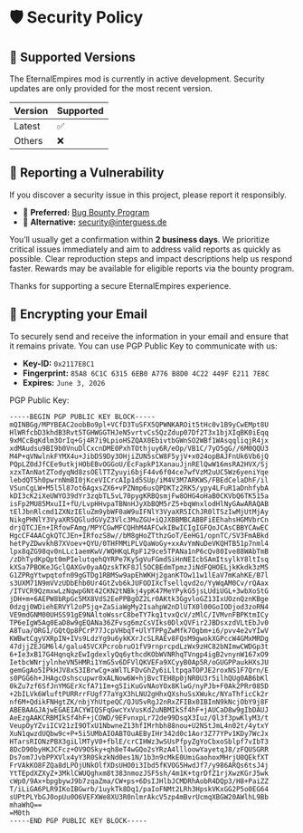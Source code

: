 # 🛡️ Security Policy

## 🔧 Supported Versions

The EternalEmpires mod is currently in active development. Security updates are only provided for the most recent version.

| Version  | Supported          |
| -------- | ------------------ |
| Latest   | :white_check_mark: |
| Others   | :x:                |

## 📣 Reporting a Vulnerability

If you discover a security issue in this project, please report it responsibly.

* 🔐 **Preferred:** [Bug Bounty Program](https://eternalempires.link/20a68a)
* 📧 **Alternative:** [security@interguess.de](mailto:security@interguess.de)

You’ll usually get a confirmation within **2 business days**. We prioritize critical issues immediately and aim to address valid reports as quickly as possible.
Clear reproduction steps and impact descriptions help us respond faster.
Rewards may be available for eligible reports via the bounty program.

Thanks for supporting a secure EternalEmpires experience.

## 🔏 Encrypting your Email

To securely send and receive the information in your email and ensure that it remains private.
You can use PGP Public Key to communicate with us:

* **Key-ID:** `0x2117E8C1`
* **Fingerprint:** `85A8 6C1C 6315 6EB0 A776 B8D0 4C22 449F E211 7E8C`
* **Expires:** `June 3, 2026`

PGP Public Key:
```pgp
-----BEGIN PGP PUBLIC KEY BLOCK-----
mQINBGg/MPYBEAC2oobBo9pl+VCfD3TuSFX5QPWNKAROit5tHc0v1B9yCwEMpt8U
HlWRfcbD3khdB3Rvt5TGHWGGTHJeN5vrtvCs5QzZdup07Df2T3x1bjXIqBK0iEqq
9xMCcBqKdlm3OrIq+Gj4R7i9LpioHSZQAX0EbivtbGWnSO2WBf1WAsqqliqjR4jx
xdMAudsu9BI9b0VnuDlCxcnDME0PxhTOthjuy6R/eOp/VB1C/7yO5gG//6M0QQU3
M4P+qVNwlnkFYMX4u+JibDS9Dy3OHjiZUN5sCW8F5yjV+x024opBAJFnUk6Vb6jQ
PQpLZ0dJfCEe9utkjHObEBvOGGoU/EcFapkP1XanauJjnRElQwW16msRA2HVX/Sj
xzxTAnNatZTodyqNd8zsOElTTZyuyi6bjF44v6f04ce7wfVzM2uUC5Wz6yeniYqe
lebdQT5h0pwrnNmBI0jKceVICrcAIp1d5SUp/iM4V3M7ARKWS/FBEdCelaDhF/il
VSunCgLW+M5l5l87ot6AgxsZX6+vPZNmp6usQPDKTz2RK5/ypy4LFuR1aDnhfybA
kDI3cK2iXeUWYO39dYr3zqbTL5vL70pygKRBQsmjFw8OHG4oHaB0CKVbQ6TK515a
isFp2MU85MxuII+fU/LvpHHvpaTBNnHJyXbBQM5rZ5+bqWnxlodHlNyGAwARAQAB
tElJbnRlcmd1ZXNzIEluZm9ybWF0aW9uIFNlY3VyaXR5IChJR0lTSzIwMjUtMjAy
NikgPHNlY3VyaXR5QGludGVyZ3Vlc3MuZGU+iQJXBBMBCABBFiEEhahsHGMVbrCn
drjQTCJEn+IRfowFAmg/MPYCGwMFCQHhM4AFCwkIBwICIgIGFQoJCAsCBBYCAwEC
HgcCF4AACgkQTCJEn+IRfozS8w//bM8gHoZTthzGoT/EeHG1/opnTC/SV3FmABkd
hetPyZDwvkhB7XVoev+QYU/0THFMMiPLVQaWoGy+xxAvYmNuDeVKQHTB51p7nml4
lpx8qZG98qv0nLLc1aemKwV/WQHKqLRpF129ce5TPANa1nP6cQv80Ive88WAbTmB
/zDhTydKpQpt0mPIelutqehQYRPe7Ky5gVuFGmdSiHnNEIcbSAmItsylkY8ltIsq
kXSa7PBOKeJGclQAXGv0yaAQzskTKF8Jl5OCBEdmTpmzJiNdFQHOELjkKkdk3zM5
G1ZPRgYtwpqtofn09gGTDg1RBMSw9apEhWKHj2ganKTOw11w1lEaV7mKahKE/B7l
s3UXM71N9mVVzUDbEhb0Ur4GtZvb6kJUFODIXcTsellqvd2o/YyWqAM0Cv/rQAax
/ITVCR9QzmxwLzNqwpGNt42CKN2tNBkj4ypK47MeYPykG5jsLUdiUGL+3wbXoStG
jDH+m+6AEPW8bRpGc5MX8VdS2EePPBgOZ2Lr0AKtk3GgvloGZ13IxUOznQznKBge
0dzgj0WDiehERVYl2oP5jq+ZaSiaWgMy2IsahpW2nDlUTX0l00GoIODjod3zoRN4
VE9mdGNM00UHSS91gE9NAltoWssrC8beTY7kq1tvxQcV/zMlC/IVMvnFBPKtmICy
TP6eIgW5Ag0EaD8w9gEQANa36ZFvsg6mzCsVIks0DlxQVFir2JBDsxzdVLtEbJv0
A8Tua/ORG1/GQtQp8PCrP77JcpVHbqT+UlYTPPgZwMfk7Ogbm+i6/pvv4e2vYIwV
KWBwtCgyVXRpIN+IVs9LdzYg9u6ykKXrJcSLRAEv8FQsM9gwokXGPccW4GMxMRDg
47djjZEJGM6l4/galu45VCXPcrobruO1fV9rnprcpdLzWx9zHC82bNImwCWDGp3t
6+Ie3xB17G4HqnqkzEwIgdexlyQq6ythcdKObWVNRhqTVngp4igB2vnynW167xO9
IetbcWNrjylnheVN5HMRi1YmG5v6DFVlQKVEFa9XCyyB0Ap5R/oGUGPPaukHXsJU
gemGgAo5IPkHJV8xS3IBrwCg+aWlTLFDvGhZy6iLltpqaTOPJE2roxNS1F7Qrn/E
s0PGG6h+JHAgcOshscupwr0xALNow6W+hjBvcTEH8p0jNR0U3r5ilhQUg0AB6bKl
0kZu7zf6SfJnYMGErXcfA71Im+g5IiKuGvNAoYOx8KlwG/nyPJb+F0Ak2PRr085D
+2bILVk6WluftPURRrrFUgf77aYgX3hLNU2gHhxQXshuSsXWukc/NYaThficCk2r
nf6M+QdikFNHgtZK/nbjYhUtpeQC/QJU5vRgJ2nRxZFIBx0IBInN9kNcjObY9j8F
ABEBAAGJAjwEGAEIACYWIQSFqGwcYxVusKd2uNBMIkSf4hF+jAUCaD8w9gIbDAUJ
AeEzgAAKCRBMIkSf4hF+jCOWD/9EFvnxpLr72de99DsqX3Iuz/Ql3f3pwKlyM3/t
VeupOyYZviICV21zI9OTxU1NbwneZ13hfIMrhbh88nou+U2NStJmL4n02t/4ytxY
XuN1qwzdUQbw9c+P+5i5UMbAIOABTOuAEByIHr342d0c1Aor3Z77YPv1KDy7WcJx
HTarsRIONzPBX3giLlMTyV0+fblE/crCIHWz3wSUsPfpyZgYoCbxoSblpf7vIbT3
8DcD90byHKJCFcz+OV9OSky+qh8eT4wGQo2sYRzA4llloowYayetqJ8/zFQUSGRR
Ds7om7JvbPPXVlx4yY3R0SkzkNd0es1N/1b3n9cMkE0UmiGaohoxMHrjU0QEkfXT
FrVAkKO8FZQa8dLPOjUNkOlfXDsUHO0i3Ibd5fKVOG5HwdJf7/y986ARQs6tsJ4j
YtTEpdXZXyZ+3MklCWUQghxm8t383nmozJSF5sh/4m1K+tgrDfZ1rjXwzKGrJ5wk
cWp0/9Ax+bpgbywJ9b7zqaZma/CW+ps+6DsIJHlbJCMDRhAobR4DQp3/H8+PaiZZ
T/iLiGA6PLR9IKoIBGwrb/1uykTk8Dq1/paIoFNMt2LRh3HpskVKxGG2P5o0EG64
sUPtPLYbGJ0opUu0O6VEFXWe8XU3R0nlmrAkcV5zp4mBvrUcmqXBGW20AWlhL9Bb
mhaWhQ==
=M0th
-----END PGP PUBLIC KEY BLOCK-----
```

